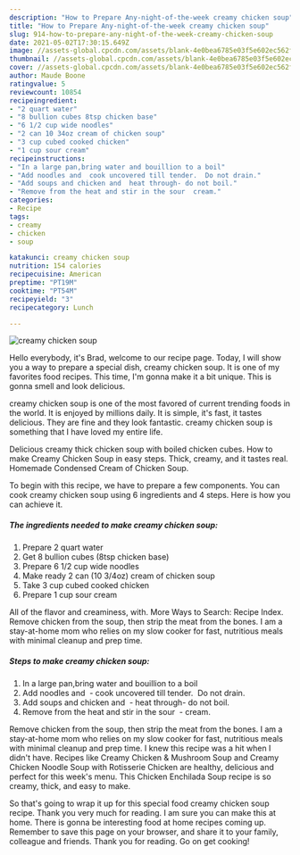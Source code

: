 ```yaml
---
description: "How to Prepare Any-night-of-the-week creamy chicken soup"
title: "How to Prepare Any-night-of-the-week creamy chicken soup"
slug: 914-how-to-prepare-any-night-of-the-week-creamy-chicken-soup
date: 2021-05-02T17:30:15.649Z
image: //assets-global.cpcdn.com/assets/blank-4e0bea6785e03f5e602ec562f230caae08da540cada707380b4fe1bbebba43da.png
thumbnail: //assets-global.cpcdn.com/assets/blank-4e0bea6785e03f5e602ec562f230caae08da540cada707380b4fe1bbebba43da.png
cover: //assets-global.cpcdn.com/assets/blank-4e0bea6785e03f5e602ec562f230caae08da540cada707380b4fe1bbebba43da.png
author: Maude Boone
ratingvalue: 5
reviewcount: 10854
recipeingredient:
- "2 quart water"
- "8 bullion cubes 8tsp chicken base"
- "6 1/2 cup wide noodles"
- "2 can 10 34oz cream of chicken soup"
- "3 cup cubed cooked chicken"
- "1 cup sour cream"
recipeinstructions:
- "In a large pan,bring water and bouillion to a boil"
- "Add noodles and  cook uncovered till tender.  Do not drain."
- "Add soups and chicken and  heat through- do not boil."
- "Remove from the heat and stir in the sour  cream."
categories:
- Recipe
tags:
- creamy
- chicken
- soup

katakunci: creamy chicken soup 
nutrition: 154 calories
recipecuisine: American
preptime: "PT19M"
cooktime: "PT54M"
recipeyield: "3"
recipecategory: Lunch

---
```



![creamy chicken soup](//assets-global.cpcdn.com/assets/blank-4e0bea6785e03f5e602ec562f230caae08da540cada707380b4fe1bbebba43da.png)

Hello everybody, it's Brad, welcome to our recipe page. Today, I will show you a way to prepare a special dish, creamy chicken soup. It is one of my favorites food recipes. This time, I'm gonna make it a bit unique. This is gonna smell and look delicious.

creamy chicken soup is one of the most favored of current trending foods in the world. It is enjoyed by millions daily. It is simple, it's fast, it tastes delicious. They are fine and they look fantastic. creamy chicken soup is something that I have loved my entire life.

Delicious creamy thick chicken soup with boiled chicken cubes. How to make Creamy Chicken Soup in easy steps. Thick, creamy, and it tastes real. Homemade Condensed Cream of Chicken Soup.


To begin with this recipe, we have to prepare a few components. You can cook creamy chicken soup using 6 ingredients and 4 steps. Here is how you can achieve it.

<!--inarticleads1-->

##### The ingredients needed to make creamy chicken soup:

1. Prepare 2 quart water
1. Get 8 bullion cubes (8tsp chicken base)
1. Prepare 6 1/2 cup wide noodles
1. Make ready 2 can (10 3/4oz) cream of chicken soup
1. Take 3 cup cubed cooked chicken
1. Prepare 1 cup sour cream


All of the flavor and creaminess, with. More Ways to Search: Recipe Index. Remove chicken from the soup, then strip the meat from the bones. I am a stay-at-home mom who relies on my slow cooker for fast, nutritious meals with minimal cleanup and prep time. 

<!--inarticleads2-->

##### Steps to make creamy chicken soup:

1. In a large pan,bring water and bouillion to a boil
1. Add noodles and  - cook uncovered till tender.  Do not drain.
1. Add soups and chicken and  - heat through- do not boil.
1. Remove from the heat and stir in the sour  - cream.


Remove chicken from the soup, then strip the meat from the bones. I am a stay-at-home mom who relies on my slow cooker for fast, nutritious meals with minimal cleanup and prep time. I knew this recipe was a hit when I didn&#39;t have. Recipes like Creamy Chicken &amp; Mushroom Soup and Creamy Chicken Noodle Soup with Rotisserie Chicken are healthy, delicious and perfect for this week&#39;s menu. This Chicken Enchilada Soup recipe is so creamy, thick, and easy to make. 

So that's going to wrap it up for this special food creamy chicken soup recipe. Thank you very much for reading. I am sure you can make this at home. There is gonna be interesting food at home recipes coming up. Remember to save this page on your browser, and share it to your family, colleague and friends. Thank you for reading. Go on get cooking!
